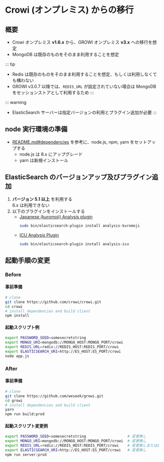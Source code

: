 # Crowi (オンプレミス) からの移行

## 概要

- Crowi オンプレミス **v1.6.x** から、GROWI オンプレミス **v3.x** への移行を想定
- MongoDB は既存のものをそのまま利用することを想定

::: tip
- Redis は既存のものをそのまま利用することを想定、もしくは利用しなくても構わない
- GROWI v3.0.7 以降では、`REDIS_URL` が設定されていない場合は MongoDB をセッションストアとして利用するため
:::

::: warning
- ElasticSearch サーバーは指定バージョンの利用とプラグイン追加が必要
:::

## node 実行環境の準備

- [README.md#dependencies](https://github.com/weseek/growi/blob/master/README.md#dependencies) を参考に、node.js, npm, yarn をセットアップする
  - node.js は 8.x にアップグレード
  - yarn は新規インストール

## ElasticSearch のバージョンアップ及びプラグイン追加

1. **バージョン 5.1 以上** を利用する  
    6.x は利用できない
1. 以下のプラグインをインストールする
    - [Japanese (kuromoji) Analysis plugin](https://www.elastic.co/guide/en/elasticsearch/plugins/current/analysis-kuromoji.html)
        ```bash
        sudo bin/elasticsearch-plugin install analysis-kuromoji
        ```
    - [ICU Analysis Plugin](https://www.elastic.co/guide/en/elasticsearch/plugins/current/analysis-icu.html)
        ```bash
        sudo bin/elasticsearch-plugin install analysis-icu
        ```

## 起動手順の変更

### Before

#### 事前準備

```bash
# clone
git clone https://github.com/crowi/crowi.git
cd crowi
# install dependencies and build client
npm install
```

#### 起動スクリプト例

```bash
export PASSWORD_SEED=somesecretstring
export MONGO_URI=mongodb://MONGO_HOST:MONGO_PORT/crowi
export REDIS_URL=redis://REDIS_HOST:REDIS_PORT/crowi
export ELASTICSEARCH_URI=http://ES_HOST:ES_PORT/crowi
node app.js
```

### After

#### 事前準備

```bash
# clone
git clone https://github.com/weseek/growi.git
cd growi
# install dependencies and build client
yarn
npm run build:prod
```

#### 起動スクリプト変更例

```bash
export PASSWORD_SEED=somesecretstring                   # 変更無し
export MONGO_URI=mongodb://MONGO_HOST:MONGO_PORT/crowi  # 変更無し
export REDIS_URL=redis://REDIS_HOST:REDIS_PORT/crowi    # 変更無しまたは削除
export ELASTICSEARCH_URI=http://ES_HOST:ES_PORT/crowi   # 変更無し
npm run server:prod
```
